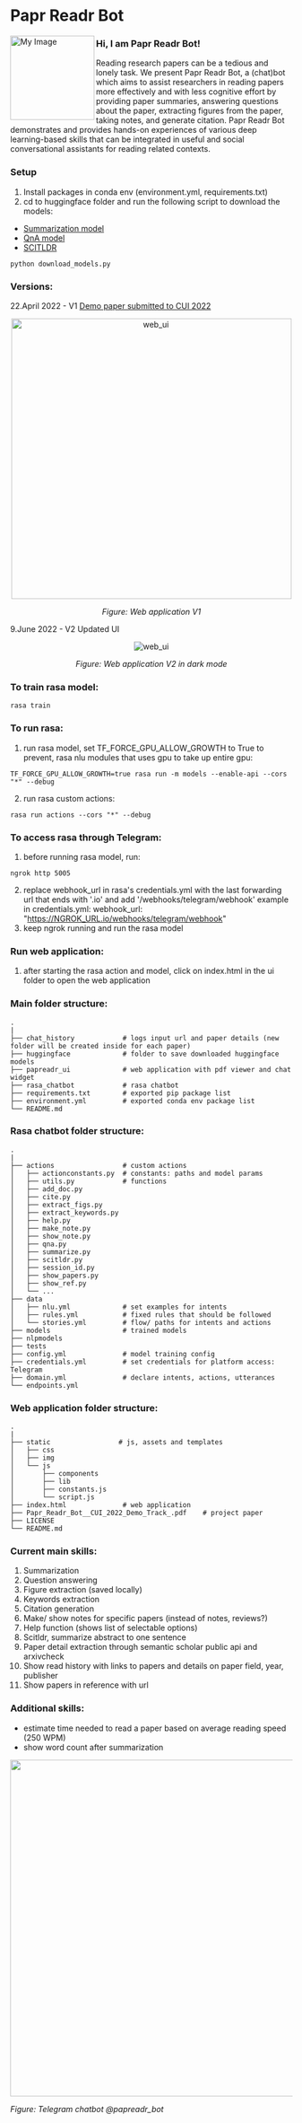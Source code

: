 # Papr Readr Bot
<img align="left" src="https://user-images.githubusercontent.com/100949943/174551969-848d7407-f618-4352-b1b5-9444947e5be2.png" height="150" alt="My Image">

### Hi, I am Papr Readr Bot!
Reading research papers can be a tedious and lonely task. We present Papr Readr Bot, a (chat)bot which aims to assist researchers in reading papers more effectively and with less cognitive effort by providing paper summaries, answering questions about the paper, extracting figures from the paper, taking notes, and generate citation. Papr Readr Bot demonstrates and provides hands-on experiences of various deep learning-based skills that can be integrated in useful and social conversational assistants for reading related contexts.


### Setup
1. Install packages in conda env (environment.yml, requirements.txt)
2. cd to huggingface folder and run the following script to download the models:
- [Summarization model](https://huggingface.co/facebook/bart-large-cnn) 
- [QnA model](https://huggingface.co/deepset/tinyroberta-squad2)
- [SCITLDR](https://huggingface.co/lrakotoson/scitldr-catts-xsum-ao)
```
python download_models.py
```


### Versions:
22.April 2022 - V1 [Demo paper submitted to CUI 2022](https://github.com/michellefxl/paprreadrbot/files/8554340/Papr_Readr_Bot__CUI_2022_Demo_Track_.pdf)
<p align="center">
<img src="https://user-images.githubusercontent.com/100949943/165084052-214ae06c-66c0-438d-aa18-71c21b562688.png" width="auto" height="500" alt="web_ui"/>
</p>
<p align="center"><em>Figure: Web application V1</em></p>
9.June 2022 - V2 Updated UI
<p align="center">
<img src="https://user-images.githubusercontent.com/100949943/172862973-a26fd005-4a87-422d-99a9-fe3cea65d776.png" width="auto" height="auto" alt="web_ui"/>
</p>
<p align="center"><em>Figure: Web application V2 in dark mode</em></p>

### To train rasa model:
```
rasa train
```

### To run rasa:
1. run rasa model, set TF_FORCE_GPU_ALLOW_GROWTH to True to prevent, rasa nlu modules that uses gpu to take up entire gpu:
```
TF_FORCE_GPU_ALLOW_GROWTH=true rasa run -m models --enable-api --cors "*" --debug
```
2. run rasa custom actions: 
```
rasa run actions --cors "*" --debug
```
### To access rasa through Telegram:
1. before running rasa model, run:
```
ngrok http 5005
```
2. replace webhook_url in rasa's credentials.yml with the last forwarding url that ends with '.io' and add '/webhooks/telegram/webhook'
example in credentials.yml: webhook_url: "https://NGROK_URL.io/webhooks/telegram/webhook"
3. keep ngrok running and run the rasa model

### Run web application:
1. after starting the rasa action and model, click on index.html in the ui folder to open the web application

### Main folder structure:
```
.
|
├── chat_history            # logs input url and paper details (new folder will be created inside for each paper)
├── huggingface             # folder to save downloaded huggingface models
├── papreadr_ui             # web application with pdf viewer and chat widget
├── rasa_chatbot            # rasa chatbot
├── requirements.txt        # exported pip package list
├── environment.yml         # exported conda env package list 
└── README.md
```

### Rasa chatbot folder structure:
```
.
|
├── actions                 # custom actions
│   ├── actionconstants.py  # constants: paths and model params
│   ├── utils.py            # functions
│   ├── add_doc.py         
│   ├── cite.py              
│   ├── extract_figs.py            
│   ├── extract_keywords.py            
│   ├── help.py            
│   ├── make_note.py            
│   ├── show_note.py           
│   ├── qna.py           
│   ├── summarize.py   
│   ├── scitldr.py  
│   ├── session_id.py  
│   ├── show_papers.py  
│   ├── show_ref.py 
│   └── ...   
├── data
│   ├── nlu.yml             # set examples for intents
│   ├── rules.yml           # fixed rules that should be followed
│   └── stories.yml         # flow/ paths for intents and actions
├── models                  # trained models
├── nlpmodels
├── tests
├── config.yml              # model training config
├── credentials.yml         # set credentials for platform access: Telegram 
├── domain.yml              # declare intents, actions, utterances
└── endpoints.yml
```

### Web application folder structure:
```
.
|
├── static                 # js, assets and templates
│   ├── css                     
│   ├── img  
│   └── js 
│       ├── components 
│       ├── lib 
│       ├── constants.js 
│       └── script.js 
├── index.html              # web application
├── Papr_Readr_Bot__CUI_2022_Demo_Track_.pdf    # project paper
├── LICENSE                 
└── README.md               
```

### Current main skills:
1. Summarization
2. Question answering
3. Figure extraction (saved locally)
4. Keywords extraction
5. Citation generation
6. Make/ show notes for specific papers (instead of notes, reviews?)
7. Help function (shows list of selectable options)
8. Scitldr, summarize abstract to one sentence
9. Paper detail extraction through semantic scholar public api and arxivcheck
10. Show read history with links to papers and details on paper field, year, publisher 
11. Show papers in reference with url

### Additional skills:
- estimate time needed to read a paper based on average reading speed (250 WPM)
- show word count after summarization 

<p align="left">
<img src="https://user-images.githubusercontent.com/100949943/165086750-9518a167-b719-49a5-8a10-98b219a529f9.png" width="auto" height="600" />
</p>
<p align="left"><em>Figure: Telegram chatbot @papreadr_bot</em></p>
